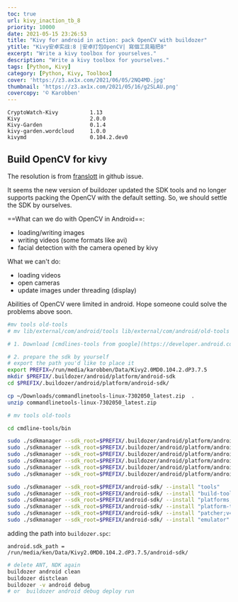 ```yaml
---
toc: true
url: kivy_inaction_tb_8
priority: 10000
date: 2021-05-15 23:26:53
title: "Kivy for android in action: pack OpenCV with buildozer"
ytitle: "Kivy安卓实战:8 |安卓打包OpenCV| 寫個工具箱把8"
excerpt: "Write a kivy toolbox for yourselves."
description: "Write a kivy toolbox for yourselves."
tags: [Python, Kivy]
category: [Python, Kivy, Toolbox]
cover: 'https://z3.ax1x.com/2021/06/05/2NQ4MD.jpg'
thumbnail: 'https://z3.ax1x.com/2021/05/16/g2SLAU.png'
covercopy: '© Karobben'
---
```


```
CryptoWatch-Kivy          1.13
Kivy                      2.0.0
Kivy-Garden               0.1.4
kivy-garden.wordcloud     1.0.0
kivymd                    0.104.2.dev0
```

## Build OpenCV for kivy

The resolution is from [franslott](https://github.com/kivy/buildozer/issues/1144) in github issue.

It seems the new version of buildozer updated the SDK tools and no longer supports packing the OpenCV with the default setting. So, we should settle the SDK by ourselves.


==What can we do with OpenCV in Android==:
- loading/writing images
- writing videos (some formats like avi)
- facial detection with the camera opened by kivy

What we can't do:
- loading videos
- open cameras
- update images under threading (display)

Abilities of OpenCV were limited in android. Hope someone could solve the problems above soon.


```bash
#mv tools old-tools
# mv lib/external/com/android/tools lib/external/com/android/old-tools

# 1. Download [cmdlines-tools from google](https://developer.android.com/studio#cmdline-tools)

# 2. prepare the sdk by yourself
# export the path you'd like to place it
export PREFIX=/run/media/karobben/Data/Kivy2.0MD0.104.2.dP3.7.5
mkdir $PREFIX/.buildozer/android/platform/android-sdk
cd $PREFIX/.buildozer/android/platform/android-sdk/

cp ~/Downloads/commandlinetools-linux-7302050_latest.zip  .
unzip commandlinetools-linux-7302050_latest.zip

# mv tools old-tools

cd cmdline-tools/bin

sudo ./sdkmanager --sdk_root=$PREFIX/.buildozer/android/platform/android-sdk/ --install "tools"
sudo ./sdkmanager --sdk_root=$PREFIX/.buildozer/android/platform/android-sdk/ --install "build-tools;29.0.0-rc3"
sudo ./sdkmanager --sdk_root=$PREFIX/.buildozer/android/platform/android-sdk/ --install "platforms;android-27"
sudo ./sdkmanager --sdk_root=$PREFIX/.buildozer/android/platform/android-sdk/ --install "platform-tools"
sudo ./sdkmanager --sdk_root=$PREFIX/.buildozer/android/platform/android-sdk/ --install "patcher;v4"
sudo ./sdkmanager --sdk_root=$PREFIX/.buildozer/android/platform/android-sdk/ --install "emulator"

sudo ./sdkmanager --sdk_root=$PREFIX/android-sdk/ --install "tools"
sudo ./sdkmanager --sdk_root=$PREFIX/android-sdk/ --install "build-tools;29.0.0-rc3"
sudo ./sdkmanager --sdk_root=$PREFIX/android-sdk/ --install "platforms;android-27"
sudo ./sdkmanager --sdk_root=$PREFIX/android-sdk/ --install "platform-tools"
sudo ./sdkmanager --sdk_root=$PREFIX/android-sdk/ --install "patcher;v4"
sudo ./sdkmanager --sdk_root=$PREFIX/android-sdk/ --install "emulator"

```

adding the path into `buildozer.spc`:
```kv buildozer.spc
android.sdk_path = /run/media/ken/Data/Kivy2.0MD0.104.2.dP3.7.5/android-sdk/
```


```bash
# delete ANT, NDK again
buildozer android clean
buildozer distclean
buildozer -v android debug
# or  buildozer android debug deploy run
```
